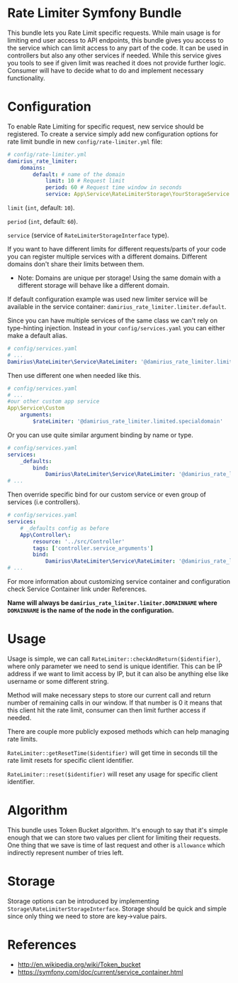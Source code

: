 # Rate Limiter Symfony Bundle
This bundle lets you Rate Limit specific requests. While main usage is for limiting end user access to API endpoints, this bundle gives you access to the service which can limit access to any part of the code.
It can be used in controllers but also any other services if needed. While this service gives you tools to see if given limit was reached it does not provide further logic. Consumer will have to decide what to do and implement necessary functionality.
# Configuration
To enable Rate Limiting for specific request, new service should be registered.
To create a service simply add new configuration options for rate limit bundle in new `config/rate-limiter.yml` file:
``` yaml
# config/rate-limiter.yml
damirius_rate_limiter:
    domains:
        default: # name of the domain
            limit: 10 # Request limit
            period: 60 # Request time window in seconds
            service: App\Service\RateLimiterStorage\YourStorageService # Storage service
```
`limit` (`int`, default: `10`).

`period` (`int`, default: `60`).

`service` (service of `RateLimiterStorageInterface` type). 

If you want to have different limits for different requests/parts of your code you can register multiple services with a different domains.
Different domains don't share their limits between them.
- Note: Domains are unique per storage! Using the same domain with a different storage will behave like a different domain.

If default configuration example was used new limiter service will be available in the service container: `damirius_rate_limiter.limiter.default`.

Since you can have multiple services of the same class we can't rely on type-hinting injection.
Instead in your `config/services.yaml` you can either make a default alias.
``` yaml
# config/services.yaml
# ...
Damirius\RateLimiter\Service\RateLimiter: '@damirius_rate_limiter.limiter.default'
```
Then use different one when needed like this.
``` yaml
# config/services.yaml
# ...
#our other custom app service
App\Service\Custom
    arguments:
        $rateLimiter: '@damirius_rate_limiter.limited.specialdomain'
```

Or you can use quite similar argument binding by name or type.
``` yaml
# config/services.yaml
services:
    _defaults:
        bind:
            Damirius\RateLimiter\Service\RateLimiter: '@damirius_rate_limiter.limiter.default'
# ...
```

Then override specific bind for our custom service or even group of services (i.e controllers).
``` yaml
# config/services.yaml
services:
    # _defaults config as before
    App\Controller\:
        resource: '../src/Controller'
        tags: ['controller.service_arguments']
        bind:
            Damirius\RateLimiter\Service\RateLimiter: '@damirius_rate_limiter.limiter.controller'
# ...
```
For more information about customizing service container and configuration check Service Container link under References.

**Name will always be `damirius_rate_limiter.limiter.DOMAINNAME` where `DOMAINNAME` is the name of the node in the configuration.**
# Usage

Usage is simple, we can call `RateLimiter::checkAndReturn($identifier)`, where only parameter we need to send is unique identifier. 
This can be IP address if we want to limit access by IP, but it can also be anything else like username or some different string.

Method will make necessary steps to store our current call and return number of remaining calls in our window.
If that number is 0 it means that this client hit the rate limit, consumer can then limit further access if needed.

There are couple more publicly exposed methods which can help managing rate limits.

`RateLimiter::getResetTime($identifier)` will get time in seconds till the rate limit resets for specific client identifier.

`RateLimiter::reset($identifier)` will reset any usage for specific client identifier.

# Algorithm
This bundle uses Token Bucket algorithm. It's enough to say that it's simple enough that we can store two values per client for limiting their requests.
One thing that we save is time of last request and other is `allowance` which indirectly represent number of tries left.

# Storage
Storage options can be introduced by implementing `Storage\RateLimiterStorageInterface`.
Storage should be quick and simple since only thing we need to store are key->value pairs.

# References

- http://en.wikipedia.org/wiki/Token_bucket
- https://symfony.com/doc/current/service_container.html
